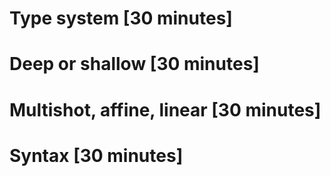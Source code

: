 # Type system [30 minutes]

# Deep or shallow [30 minutes]

# Multishot, affine, linear [30 minutes]

# Syntax [30 minutes]
